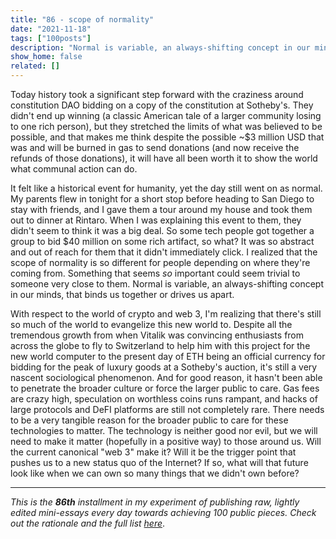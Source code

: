 ```yaml
---
title: "86 - scope of normality"
date: "2021-11-18"
tags: ["100posts"]
description: "Normal is variable, an always-shifting concept in our minds, that binds us together or drives us apart."
show_home: false
related: []
---
```

Today history took a significant step forward with the craziness around constitution DAO bidding on a copy of the constitution at Sotheby's. They didn't end up winning (a classic American tale of a larger community losing to one rich person), but they stretched the limits of what was believed to be possible, and that makes me think despite the possible ~$3 million USD that was and will be burned in gas to send donations (and now receive the refunds of those donations), it will have all been worth it to show the world what communal action can do.

It felt like a historical event for humanity, yet the day still went on as normal. My parents flew in tonight for a short stop before heading to San Diego to stay with friends, and I gave them a tour around my house and took them out to dinner at Rintaro. When I was explaining this event to them, they didn't seem to think it was a big deal. So some tech people got together a group to bid $40 million on some rich artifact, so what? It was so abstract and out of reach for them that it didn't immediately click. I realized that the scope of normality is so different for people depending on where they're coming from. Something that seems *so* important could seem trivial to someone very close to them. Normal is variable, an always-shifting concept in our minds, that binds us together or drives us apart.

With respect to the world of crypto and web 3, I'm realizing that there's still so much of the world to evangelize this new world to. Despite all the tremendous growth from when Vitalik was convincing enthusiasts from across the globe to fly to Switzerland to help him with this project for the new world computer to the present day of ETH being an official currency for bidding for the peak of luxury goods at a Sotheby's auction, it's still a very nascent sociological phenomenon. And for good reason, it hasn't been able to penetrate the broader culture or force the larger public to care. Gas fees are crazy high, speculation on worthless coins runs rampant, and hacks of large protocols and DeFI platforms are still not completely rare. There needs to be a very tangible reason for the broader public to care for these technologies to matter. The technology is neither good nor evil, but we will need to make it matter (hopefully in a positive way) to those around us. Will the current canonical "web 3" make it? Will it be the trigger point that pushes us to a new status quo of the Internet? If so, what will that future look like when we can own so many things that we didn't own before?

---
*This is the **86th** installment in my experiment of publishing raw, lightly edited mini-essays every day towards achieving 100 public pieces. Check out the rationale and the full list [here](/experiments/100posts/)*.
